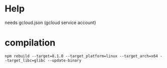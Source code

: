 # Help
needs gcloud.json (gcloud service account)

# compilation
`npm rebuild --target=8.1.0 --target_platform=linux --target_arch=x64 --target_libc=glibc --update-binary`
